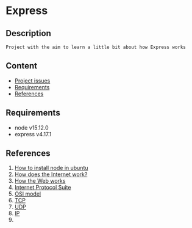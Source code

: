 # Express

## Description

    Project with the aim to learn a little bit about how Express works

## Content

- [Project issues](./project_issues)
- [Requirements](#Requirements)
- [References](#References)

## Requirements

- node v15.12.0
- express v4.17.1

## References

1. [How to install node in ubuntu](https://github.com/nodesource/distributions/blob/master/README.md)
2. [How does the Internet work?](https://developer.mozilla.org/en-US/docs/Learn/Common_questions/How_does_the_Intern)
3. [How the Web works](https://developer.mozilla.org/en-US/docs/Learn/Getting_started_with_the_web/How_the_Web_works)
4. [Internet Protocol Suite](https://en.wikipedia.org/wiki/Internet_protocol_suite)
5. [OSI model](https://en.wikipedia.org/wiki/OSI_model#Comparison_with_TCP/IP_model)
6. [TCP](https://en.wikipedia.org/wiki/Transmission_Control_Protocol)
7. [UDP](https://en.wikipedia.org/wiki/User_Datagram_Protocol)
8. [IP](https://en.wikipedia.org/wiki/Internet_Protocol)
9. 